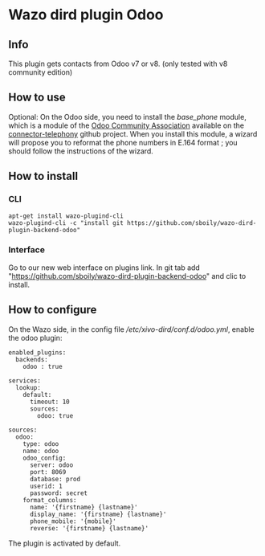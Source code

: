Wazo dird plugin Odoo
======================

## Info

This plugin gets contacts from Odoo v7 or v8. (only tested with v8 community edition)

## How to use

Optional: On the Odoo side, you need to install the *base_phone* module, which is a module of the [Odoo Community Association](https://odoo-community.org/) available on the [connector-telephony](https://github.com/OCA/connector-telephony) github project. When you install this module, a wizard will propose you to reformat the phone numbers in E.164 format ; you should follow the instructions of the wizard.

## How to install

### CLI

    apt-get install wazo-plugind-cli
    wazo-plugind-cli -c "install git https://github.com/sboily/wazo-dird-plugin-backend-odoo"
    
### Interface

Go to our new web interface on plugins link. In git tab add "https://github.com/sboily/wazo-dird-plugin-backend-odoo" and clic to install.

## How to configure

On the Wazo side, in the config file */etc/xivo-dird/conf.d/odoo.yml*, enable the odoo plugin:

    enabled_plugins:
      backends:
        odoo : true
    
    services:
      lookup:
        default:
          timeout: 10
          sources:
            odoo: true
    
    sources:
      odoo:
        type: odoo
        name: odoo
        odoo_config:
          server: odoo
          port: 8069
          database: prod
          userid: 1
          password: secret
        format_columns:
          name: '{firstname} {lastname}'
          display_name: '{firstname} {lastname}'
          phone_mobile: '{mobile}'
          reverse: '{firstname} {lastname}'
          
The plugin is activated by default.
